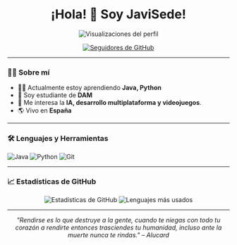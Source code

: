 <h1 align="center">¡Hola! 👋 Soy JaviSede!</h1>

<p align="center">
  <img src="https://komarev.com/ghpvc/?username=tu-usuario&color=blue" alt="Visualizaciones del perfil" />
</p>

<p align="center">
  <a href="https://github.com/JaviSede"><img src="https://img.shields.io/github/followers/JaviSede?label=Seguidores&style=social" alt="Seguidores de GitHub" /></a>
</p>

---

### 👨‍💻 Sobre mí

- 👨‍🎓 Actualmente estoy aprendiendo **Java, Python**
- 💼 Soy estudiante de **DAM**
- 🌱 Me interesa la **IA, desarrollo multiplataforma y videojuegos**.
- 🌎 Vivo en **España**

---

### 🛠️ Lenguajes y Herramientas

<p align="left">
  <img src="https://img.shields.io/badge/Java-BC0B19?style=for-the-badge&logo=python&logoColor=white" alt="Java"/>
  <img src="https://img.shields.io/badge/Python-3776AB?style=for-the-badge&logo=python&logoColor=white" alt="Python"/>
  <img src="https://img.shields.io/badge/Git-F05032?style=for-the-badge&logo=git&logoColor=white" alt="Git"/>
  <!-- Agrega más badges según tus habilidades -->
</p>

---

### 📈 Estadísticas de GitHub

<div align="center">
  <img src="https://github-readme-stats.vercel.app/api?username=JaviSede&show_icons=true&theme=radical" alt="Estadísticas de GitHub" />
  <img src="https://github-readme-stats.vercel.app/api/top-langs/?username=JaviSede&layout=compact&theme=radical" alt="Lenguajes más usados" />
</div>

---

<p align="center">
  <em>"Rendirse es lo que destruye a la gente, cuando te niegas con todo tu corazón a rendirte entonces trasciendes tu humanidad, incluso ante la muerte nunca te rindas." – Alucard</em>
</p>

